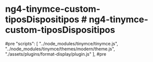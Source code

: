 # ng4-tinymce-custom-tiposDispositipos # ng4-tinymce-custom-tiposDispositipos
#pre
"scripts": [
"../node_modules/tinymce/tinymce.js",
"../node_modules/tinymce/themes/modern/theme.js",
"./assets/plugins/format-display/plugin.js"
],
#pre